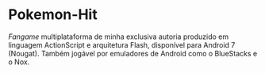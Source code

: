 # Pokemon-Hit
_Fangame_ multiplataforma de minha exclusiva autoria produzido em linguagem ActionScript e arquitetura Flash, disponível para Android 7 (Nougat). Também jogável por emuladores de Android como o BlueStacks e o Nox.

